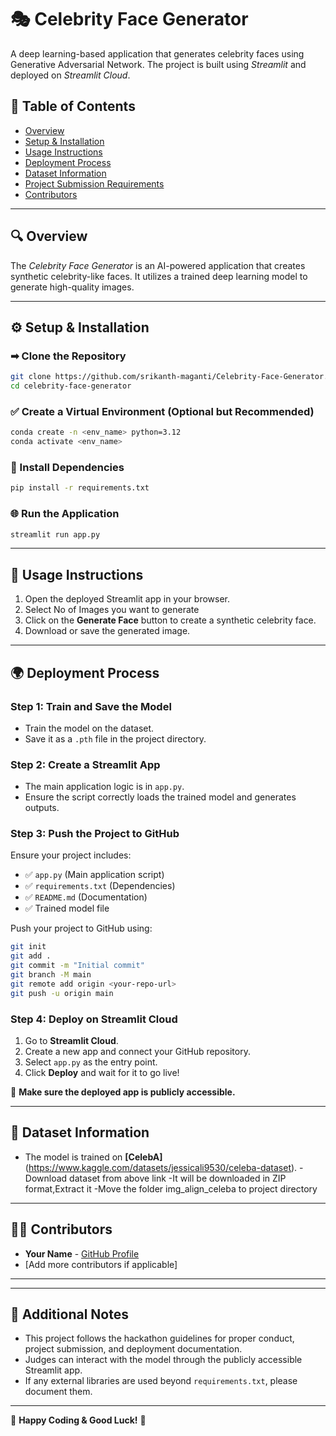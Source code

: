 # 🎭 Celebrity Face Generator  

A deep learning-based application that generates celebrity faces using  Generative Adversarial Network. The project is built using *Streamlit* and deployed on *Streamlit Cloud*.

## 📌 Table of Contents  
- [Overview](#-overview)  
- [Setup & Installation](#-setup--installation)  
- [Usage Instructions](#-usage-instructions)  
- [Deployment Process](#-deployment-process)  
- [Dataset Information](#-dataset-information)  
- [Project Submission Requirements](#-project-submission-requirements)  
- [Contributors](#-contributors)  


---

## 🔍 Overview  
The *Celebrity Face Generator* is an AI-powered application that creates synthetic celebrity-like faces. It utilizes a trained deep learning model to generate high-quality images.  

---

## ⚙ Setup & Installation  

### ➡ Clone the Repository  
```bash
git clone https://github.com/srikanth-maganti/Celebrity-Face-Generator.git
cd celebrity-face-generator
```

### ✅ Create a Virtual Environment (Optional but Recommended)  
```bash
conda create -n <env_name> python=3.12
conda activate <env_name>
```

### 💾 Install Dependencies  
```bash
pip install -r requirements.txt
```

### 🌐 Run the Application  
```bash
streamlit run app.py
```

---

## 🚀 Usage Instructions  
1. Open the deployed Streamlit app in your browser.
2. Select No of Images you want to generate
3. Click on the **Generate Face** button to create a synthetic celebrity face.
4. Download or save the generated image.

---

## 🌍 Deployment Process  

### Step 1: Train and Save the Model  
- Train the model on the dataset.
- Save it as a `.pth`  file in the project directory.

### Step 2: Create a Streamlit App  
- The main application logic is in `app.py`.
- Ensure the script correctly loads the trained model and generates outputs.

### Step 3: Push the Project to GitHub  
Ensure your project includes:
- ✅ `app.py` (Main application script)
- ✅ `requirements.txt` (Dependencies)
- ✅ `README.md` (Documentation)
- ✅ Trained model file

Push your project to GitHub using:
```bash
git init
git add .
git commit -m "Initial commit"
git branch -M main
git remote add origin <your-repo-url>
git push -u origin main
```

### Step 4: Deploy on Streamlit Cloud  
1. Go to **Streamlit Cloud**.
2. Create a new app and connect your GitHub repository.
3. Select `app.py` as the entry point.
4. Click **Deploy** and wait for it to go live!

📌 **Make sure the deployed app is publicly accessible.**

---

## 📂 Dataset Information  
- The model is trained on **[CelebA]** (https://www.kaggle.com/datasets/jessicali9530/celeba-dataset).
-Download dataset from above link
-It will be downloaded in ZIP format,Extract it
-Move the folder img_align_celeba to project directory


---



## 👨‍💻 Contributors  
- **Your Name** - [GitHub Profile](#)
- [Add more contributors if applicable]

---


---

## 📢 Additional Notes  
- This project follows the hackathon guidelines for proper conduct, project submission, and deployment documentation.
- Judges can interact with the model through the publicly accessible Streamlit app.
- If any external libraries are used beyond `requirements.txt`, please document them.

---

🚀 **Happy Coding & Good Luck!** 🎉
